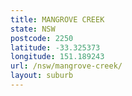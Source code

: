 ```yaml
---
title: MANGROVE CREEK
state: NSW
postcode: 2250
latitude: -33.325373
longitude: 151.189243
url: /nsw/mangrove-creek/
layout: suburb
---
```

